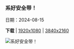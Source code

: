 ### 系好安全带！

日期：2024-08-15

**下载**  |  [1920x1080](https://cn.bing.com/th?id=OHR.JapanRollerCoaster_ZH-CN7954058301_1920x1080.jpg)  |  [3840x2160](https://cn.bing.com/th?id=OHR.JapanRollerCoaster_ZH-CN7954058301_UHD.jpg)

![系好安全带！](https://cn.bing.com/th?id=OHR.JapanRollerCoaster_ZH-CN7954058301_1920x1080.jpg "长岛温泉乐园的过山车，三重县，日本 (© Japanese amateur photographer/Getty Images)")

